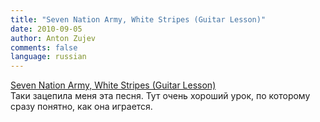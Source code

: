 ```yaml
---
title: "Seven Nation Army, White Stripes (Guitar Lesson)"
date: 2010-09-05
author: Anton Zujev
comments: false
language: russian
---
```


<div class="fotorama" data-width="100%" data-allowfullscreen="native">
  <a href="http://youtube.com/watch?v=JIZFaG6v_eg">Seven Nation Army, White Stripes (Guitar Lesson)</a>
</div>
Таки зацепила меня эта песня. Тут очень хороший урок, по которому сразу понятно, как она играется.